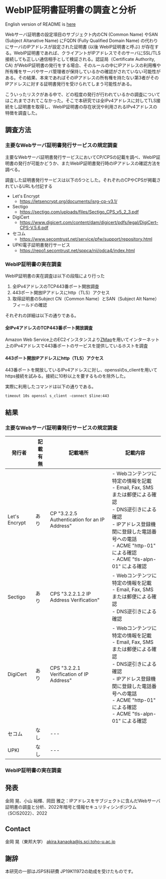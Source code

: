 WebIP証明書証明書の調査と分析
====
English version of README is [here](/README.md)

Webサーバ証明書の設定項目のサブジェクト内のCN (Common Name) やSAN (Subject Altanative Name) にFQDN (Fully Qualified Domain Name) の代わりにサーバのIPアドレスが設定された証明書 (以後 WebIP証明書と呼ぶ) が存在する。WebIP証明書であれば、クライアントがIPアドレスでそのサーバにSSL/TLS接続しても正しい通信相手として検証される。認証局（Certificate Authority, CA) がWebIP証明書の発行をする場合、そのルールの中にIPアドレスの利用権や所有権をサーバやサーバ管理者が保持しているかの確認がされていない可能性がある。その結果、本来であればそのIPアドレスの所有権を持たない第3者がそのIPアドレスに対する証明書発行を受けられてしまう可能性がある。

こういったリスクがある中で、どの程度の発行が行われているかの調査についてはこれまでされてこなかった。そこで本研究では全IPv4アドレスに対してTLS接続をし証明書を取得し、WebIP証明書の存在状況や利用されるIPv4アドレスの特徴を調査した。

## 調査方法
### 主要なWebサーバ証明書発行サービスの規定調査
主要なWebサーバ証明書発行サービスにおいてCP/CPSの記載を調べ、WebIP証明書の発行が可能かどうか、またWebIP証明書発行時のIPアドレスの確認方法を調べる。

調査した証明書発行サービスは以下の5つとした。それぞれのCPやCPSが掲載されているURLも付記する
- Let's Encrypt
  - https://letsencrypt.org/documents/isrg-cp-v3.1/
- Sectigo
  - https://sectigo.com/uploads/files/Sectigo_CPS_v5_2_3.pdf
- DigiCert
  - https://www.digicert.com/content/dam/digicert/pdfs/legal/DigiCert-CPS-V.5.6.pdf
- セコム
  - https://www.secomtrust.net/service/pfw/support/repository.html
- UPKI電子証明書発行サービス
  - https://repo1.secomtrust.net/sppca/nii/odca4/index.html


### WebIP証明書の実在調査
WebIP証明書の実在調査は以下の段階により行った
1. 全IPv4アドレスのTCP443番ポート開放調査
2. 443ポート開放IPアドレスにhttp（TLS）アクセス
3. 取得証明書のSubject CN（Common Name）とSAN（Subject Alt Name）フィールドの確認

それぞれの詳細は以下の通りである。

#### 全IPv4アドレスのTCP443番ポート開放調査
Amazon Web Service上のEC2インスタンスより[ZMap](https://github.com/zmap/zmap)を用いてインターネット上のIPv4アドレスで443番ポートのサービスを提供しているホストを調査

#### 443ポート開放IPアドレスにhttp（TLS）アクセス
443番ポートを開放しているIPv4アドレスに対し、opensslのs_clientを用いてhttps接続を試みる。接続に10秒以上を要するものを除外した。

実際に利用したコマンドは以下の通りである。

~~~
timeout 10s openssl s_client -connect $line:443
~~~






## 結果

### 主要なWebサーバ証明書発行サービスの規定調査
|発行者|記載有無|記載場所|記載内容|
----|----|----|----
|Let's Encrypt|あり|CP "3.2.2.5 Authentication for an IP Address"|- Webコンテンツに特定の情報を記載<br>- Email, Fax, SMSまたは郵便による確認<br>- DNS逆引きによる確認<br>- IPアドレス登録機関に登録した電話番号への電話<br>- ACME "http-01" による確認<br>- ACME "tls-alpn-01" による確認|
|Sectigo|あり|CPS "3.2.2.1.2 IP Address Verification"|- Webコンテンツに特定の情報を記載<br>- Email, Fax, SMSまたは郵便による確認<br>- DNS逆引きによる確認|
|DigiCert|あり|CPS "3.2.2.1 Verification of IP Address"|- Webコンテンツに特定の情報を記載<br>- Email, Fax, SMSまたは郵便による確認<br>- DNS逆引きによる確認<br>- IPアドレス登録機関に登録した電話番号への電話<br>- ACME "http-01" による確認<br>- ACME "tls-alpn-01" による確認|
|セコム|なし|---||
|UPKI|なし|---||



### WebIP証明書の実在調査


## 発表
金岡 晃、小山 裕輝、岡田 雅之：IPアドレスをサブジェクトに含んだWebサーバ証明書の調査と分析、2022年暗号と情報セキュリティシンポジウム（SCIS2022）、2022

## Contact
金岡 晃（東邦大学）
akira.kanaoka@is.sci.toho-u.ac.jp

## 謝辞
本研究の一部はJSPS科研費 JP19K11972の助成を受けたものです。

